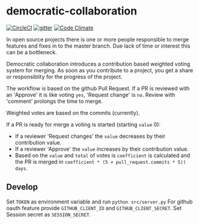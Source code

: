 # democratic-collaboration

[![CircleCI](https://circleci.com/gh/TooAngel/democratic-collaboration.svg?style=svg)](https://circleci.com/gh/TooAngel/democratic-collaboration)
[![gitter](https://badges.gitter.im/gitterHQ/gitter.png)](https://gitter.im/tooangel-democratic-collaboration/Lobby)
[![Code Climate](https://codeclimate.com/github/TooAngel/democratic-collaboration/badges/gpa.svg)](https://codeclimate.com/github/TooAngel/democratic-collaboration)

In open source projects there is one or more people responsible to merge
features and fixes in to the master branch. Due lack of time or interest this
can be a bottleneck.

Democratic collaboration introduces a contribution based weighted voting system
for merging. As soon as you contribute to a project, you get a share or
responsiblity for the progress of the project.

The workflow is based on the github Pull Request. If a PR is reviewed with an
'Approve' it is like voting `yes`, 'Request change' is `no`. Review with
'comment' prolongs the time to merge.

Weighted votes are based on the commits (currently).

If a PR is ready for merge a voting is started (starting `value` 0):
 - If a reviewer 'Request changes' the `value` decreases by their contribution value.
 - If a reviewer 'Approve' the `value` increases by their contribution value.
 - Based on the `value` and `total` of votes is `coefficient` is calculated and
   the PR is merged in `coefficient * (5 + pull_request.commits * 5)) days`.

## Develop

Set `TOKEN` as environment variable and run `python src/server.py`
For github oauth feature provide `GITHUB_CLIENT_ID` and `GITHUB_CLIENT_SECRET`.
Set Session secret as `SESSION_SECRET`.
